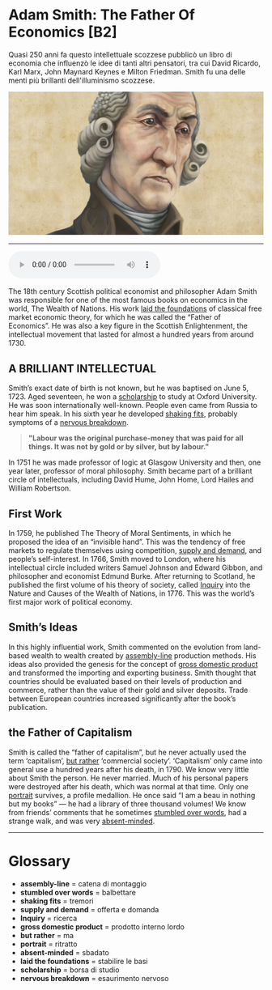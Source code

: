 # Adam Smith: The Father Of Economics   [B2]

Quasi 250 anni fa questo intellettuale scozzese pubblicò un libro di economia che influenzò le idee di tanti altri pensatori, tra cui David Ricardo, Karl Marx, John Maynard Keynes e Milton Friedman. Smith fu una delle menti più brillanti dell'illuminismo scozzese.

![](Adam%20Smith%20The%20Father%20Of%20Economics.jpg)

--------------

<div>
<audio controls autoplay>
    <source src="https://raw.githubusercontent.com/dartie/knowledge-base/main/English/SpeakUp/2022-10/Adam%20Smith%20The%20Father%20Of%20Economics.mp3" type="audio/mpeg">
</audio>
</div>


The 18th century Scottish political economist and philosopher Adam Smith was responsible for one of the most famous books on economics in the world, The Wealth of Nations. His work [laid the foundations](## "stabilire le basi") of classical free market economic theory, for which he was called the “Father of Economics”. He was also a key figure in the Scottish Enlightenment, the intellectual movement that lasted for almost a hundred years from around 1730.

## A BRILLIANT INTELLECTUAL
Smith’s exact date of birth is not known, but he was baptised on June 5, 1723. Aged seventeen, he won a [scholarship](## "borsa di studio") to study at Oxford University. He was soon internationally well-known. People even came from Russia to hear him speak. In his sixth year he developed [shaking fits](## "tremori"), probably symptoms of a [nervous breakdown](## "esaurimento nervoso"). 


>**"Labour was the original purchase-money that was paid for all things. It was not by gold or by silver, but by labour."**



In 1751 he was made professor of logic at Glasgow University and then, one year later, professor of moral philosophy. Smith became part of a brilliant circle of intellectuals, including David Hume, John Home, Lord Hailes and William Robertson. 

## First Work
In 1759, he published The Theory of Moral Sentiments, in which he proposed the idea of an “invisible hand”. This was the tendency of free markets to regulate themselves using competition, [supply and demand](## "offerta e domanda"), and people’s self-interest. In 1766, Smith moved to London, where his intellectual circle included writers Samuel Johnson and Edward Gibbon, and philosopher and economist Edmund Burke. After returning to Scotland, he published the first volume of his theory of society, called [Inquiry](## "ricerca") into the Nature and Causes of the Wealth of Nations, in 1776. This was the world’s first major work of political economy.

## Smith’s Ideas
In this highly influential work, Smith commented on the evolution from land-based wealth to wealth created by [assembly-line](## "catena di montaggio") production methods. His ideas also provided the genesis for the concept of [gross domestic product](## "prodotto interno lordo") and transformed the importing and exporting business. Smith thought that countries should be evaluated based on their levels of production and commerce, rather than the value of their gold and silver deposits. Trade between European countries increased significantly after the book’s publication.

## the Father of Capitalism
Smith is called the “father of capitalism”, but he never actually used the term ‘capitalism’, [but rather](## "ma") ‘commercial society’. ‘Capitalism’ only came into general use a hundred years after his death, in 1790.
We know very little about Smith the person. He never married. Much of his personal papers were destroyed after his death, which was normal at that time. Only one [portrait](## "ritratto") survives, a profile medallion. He once said “I am a beau in nothing but my books” — he had a library of three thousand volumes! We know from friends’ comments that he sometimes [stumbled over words](## "balbettare"), had a strange walk, and was very [absent-minded](## "sbadato"). 

--------------

<div style = "display:block; clear:both; page-break-after:always;"></div>

# Glossary
* **assembly-line** = catena di montaggio
* **stumbled over words** = balbettare
* **shaking fits** = tremori
* **supply and demand** = offerta e domanda
* **Inquiry** = ricerca
* **gross domestic product** = prodotto interno lordo
* **but rather** = ma
* **portrait** = ritratto
* **absent-minded** = sbadato
* **laid the foundations** = stabilire le basi
* **scholarship** = borsa di studio
* **nervous breakdown** = esaurimento nervoso
